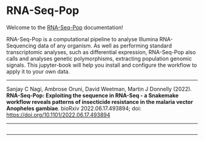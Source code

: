 # RNA-Seq-Pop

Welcome to the [RNA-Seq-Pop](https://github.com/sanjaynagi/rna-seq-pop/) documentation!

RNA-Seq-Pop is a computational pipeline to analyse Illumina RNA-Sequencing data of any organism. As well as performing standard transcriptomic analyses, such as differential expression, RNA-Seq-Pop also calls and analyses genetic polymorphisms, extracting  population genomic signals. This jupyter-book will help you install and configure the workflow to apply it to your own data.

---

Sanjay C Nagi, Ambrose Oruni, David Weetman, Martin J Donnelly (2022). **RNA-Seq-Pop: Exploiting the sequence in RNA-Seq - a Snakemake workflow reveals patterns of insecticide resistance in the malaria vector Anopheles gambiae**. bioRxiv 2022.06.17.493894; doi: https://doi.org/10.1101/2022.06.17.493894

---

```{tableofcontents}
```
  
---  

